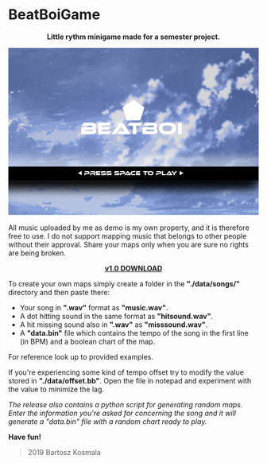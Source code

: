 # BeatBoiGame
<p align="center">
  <b>Little rythm minigame made for a semester project.</b>
</p>

<p align="center">
<img src="https://github.com/bart-kosmala/BeatBoiGame/blob/master/SMFLsetup/resources/pictures/splashscreen.png">
</p>

All music uploaded by me as demo is my own property, and it is therefore free to use.
I do not support mapping music that belongs to other people without their approval.
Share your maps only when you are sure no rights are being broken.

<p align="center">
<a href="https://www.mediafire.com/file/zxkpqg76eipmac6/BeatBoi_v1.0.rar/file"><b>v1.0 DOWNLOAD</b></a>
</p>


To create your own maps simply create a folder in the **"./data/songs/"** directory and then paste there:
* Your song in **".wav"** format as **"music.wav"**.
* A dot hitting sound in the same format as **"hitsound.wav"**.
* A hit missing sound also in **".wav"** as **"misssound.wav"**.
* A **"data.bin"** file which contains the tempo of the song in the first line (in BPM) and a boolean chart of the map.

For reference look up to provided examples.

If you're experiencing some kind of tempo offset try to modify the value stored in **"./data/offset.bb"**. 
Open the file in notepad and experiment with the value to minimize the lag.

_The release also contains a python script for generating random maps. Enter the information you're asked for concerning the song and it will generate a "data.bin" file with a random chart ready to play._

**Have fun!**

> 2019 Bartosz Kosmala
